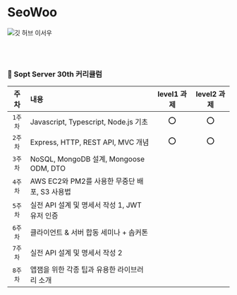 # SeoWoo
![깃 허브 이서우](https://user-images.githubusercontent.com/20807197/160446198-02afbc26-5041-434d-8806-8e3169d44716.png)

<br><br>
### 📗 Sopt Server 30th 커리큘럼 

| 주차 | 내용 | level1 과제 | level2 과제 |
|:------:|:------|:------:|:------:|
|`1주차`| Javascript, Typescript, Node.js 기초 | ⭕ | ⭕ |
|`2주차`| Express, HTTP, REST API, MVC 개념 | ⭕ | ⭕ |
|`3주차`| NoSQL, MongoDB 설계, Mongoose ODM, DTO |  |  |
|`4주차`| AWS EC2와 PM2를 사용한 무중단 배포, S3 사용법 |  | |
|`5주차`| 실전 API 설계 및 명세서 작성 1, JWT 유저 인증 |  |  |
|`6주차`| 클라이언트 & 서버 합동 세미나 + 솝커톤 |  |  |
|`7주차`| 실전 API 설계 및 명세서 작성 2 |  | |
|`8주차`| 앱잼을 위한 각종 팁과 유용한 라이브러리 소개 |  | |

